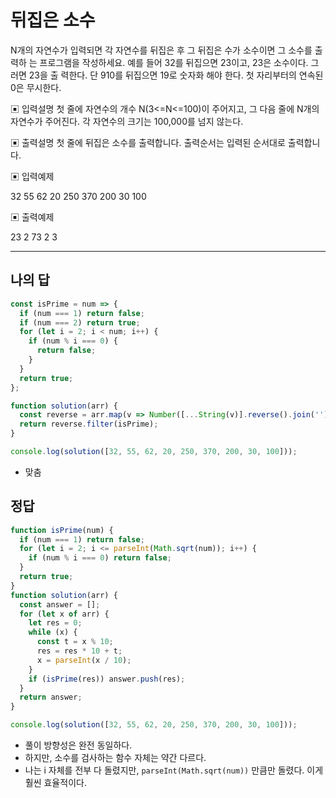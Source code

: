 # 뒤집은 소수

N개의 자연수가 입력되면 각 자연수를 뒤집은 후 그 뒤집은 수가 소수이면 그 소수를 출력하 는 프로그램을 작성하세요. 예를 들어 32를 뒤집으면 23이고, 23은 소수이다. 그러면 23을 출 력한다. 단 910를 뒤집으면 19로 숫자화 해야 한다. 첫 자리부터의 연속된 0은 무시한다.

▣ 입력설명
 첫 줄에 자연수의 개수 N(3<=N<=100)이 주어지고, 그 다음 줄에 N개의 자연수가 주어진다. 각 자연수의 크기는 100,000를 넘지 않는다.

▣ 출력설명
 첫 줄에 뒤집은 소수를 출력합니다. 출력순서는 입력된 순서대로 출력합니다.

▣ 입력예제

 32 55 62 20 250 370 200 30 100

▣ 출력예제 

23 2 73 2 3

---

## 나의 답

```js
const isPrime = num => {
  if (num === 1) return false;
  if (num === 2) return true;
  for (let i = 2; i < num; i++) {
    if (num % i === 0) {
      return false;
    }
  }
  return true;
};

function solution(arr) {
  const reverse = arr.map(v => Number([...String(v)].reverse().join('')));
  return reverse.filter(isPrime);
}

console.log(solution([32, 55, 62, 20, 250, 370, 200, 30, 100]));
```

- 맞춤

## 정답

```js
function isPrime(num) {
  if (num === 1) return false;
  for (let i = 2; i <= parseInt(Math.sqrt(num)); i++) {
    if (num % i === 0) return false;
  }
  return true;
}
function solution(arr) {
  const answer = [];
  for (let x of arr) {
    let res = 0;
    while (x) {
      const t = x % 10;
      res = res * 10 + t;
      x = parseInt(x / 10);
    }
    if (isPrime(res)) answer.push(res);
  }
  return answer;
}

console.log(solution([32, 55, 62, 20, 250, 370, 200, 30, 100]));
```

- 풀이 방향성은 완전 동일하다.
- 하지만, 소수를 검사하는 함수 자체는 약간 다르다.
- 나는 i 자체를 전부 다 돌렸지만, `parseInt(Math.sqrt(num))` 만큼만 돌렸다. 이게 훨씬 효율적이다.
